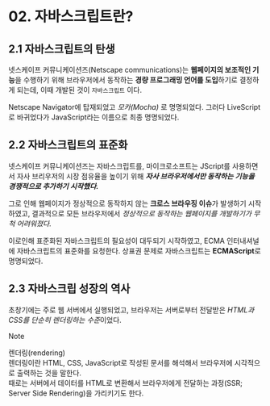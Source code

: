 # 02. 자바스크립트란?

## 2.1 자바스크립트의 탄생

넷스케이프 커뮤니케이션즈(Netscape communications)는 **웹페이지의 보조적인 기능**을 수행하기 위해 브라우저에서 동작하는 **경량 프로그래밍 언어를 도입**하기로 결정하게 되는데, 이때 개발된 것이 `자바스크립트` 이다.

Netscape Navigator에 탑재되었고 *모카(Mocha)* 로 명명되었다. 그러다 LiveScript로 바귀었다가 JavaScript라는 이름으로 최종 명명되었다.

## 2.2 자바스크립트의 표준화

넷스케이프 커뮤니케이션즈는 자바스크립트를, 마이크로소프트는 JScript를 사용하면서 자사 브리우저의 시장 점유율을 높이기 위해 ***자사 브라우저에서만 동작하는 기능을 경쟁적으로 추가하기 시작했다.***

그로 인해 웹페이지가 정상적으로 동작하지 않는 **크로스 브라우징 이슈**가 발생하기 시작하였고, 결과적으로 모든 브라우저에서 *정상적으로 동작하는 웹페이지를 개발하기가 무척 어려워졌다.*

이로인해 표준화된 자바스크립트의 필요성이 대두되기 시작하였고, ECMA 인터내셔널에 자바스크립트의 표준화를 요청한다. 상표권 문제로 자바스크립트는 **ECMAScript**로 명명되었다.

## 2.3 자바스크립 성장의 역사

초창기에는 주로 웹 서버에서 실행되었고, 브라우저는 서버로부터 전달받은 *HTML과 CSS를 단순히 렌더링하는 수준*이었다.

> [!NOTE]
> 렌더링(rendering)<br>
    렌더링이란 HTML, CSS, JavaScript로 작성된 문서를 해석해서 브라우저에 시각적으로 출력하는 것을 말한다.<br>
    때로는 서버에서 데이터를 HTML로 변환해서 브라우저에게 전달하는 과정(SSR; Server Side Rendering)을 가리키기도 한다.